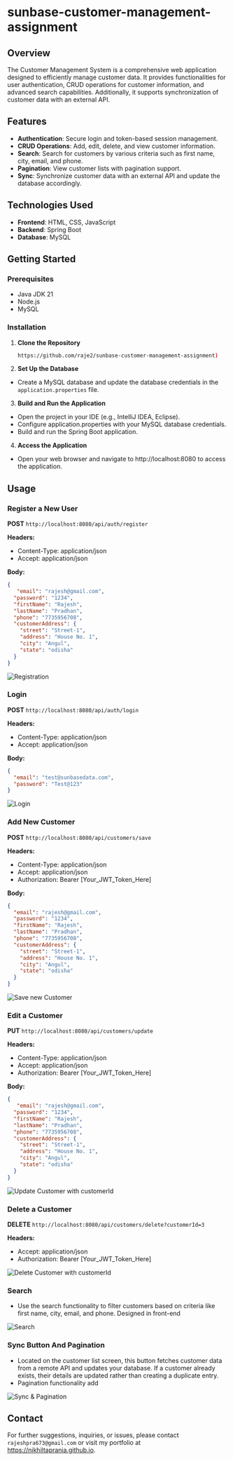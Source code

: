 # sunbase-customer-management-assignment

## Overview

The Customer Management System is a comprehensive web application designed to efficiently manage customer data. It provides functionalities for user authentication, CRUD operations for customer information, and advanced search capabilities. Additionally, it supports synchronization of customer data with an external API.

## Features

- **Authentication**: Secure login and token-based session management.
- **CRUD Operations**: Add, edit, delete, and view customer information.
- **Search**: Search for customers by various criteria such as first name, city, email, and phone.
- **Pagination**: View customer lists with pagination support.
- **Sync**: Synchronize customer data with an external API and update the database accordingly.

## Technologies Used

- **Frontend**: HTML, CSS, JavaScript
- **Backend**: Spring Boot
- **Database**: MySQL

## Getting Started

### Prerequisites

- Java JDK 21
- Node.js
- MySQL

### Installation

1. **Clone the Repository**

   ```bash
   https://github.com/raje2/sunbase-customer-management-assignment)
2. **Set Up the Database**
- Create a MySQL database and update the database credentials in the `application.properties` file.

3. **Build and Run the Application**

- Open the project in your IDE (e.g., IntelliJ IDEA, Eclipse).
- Configure application.properties with your MySQL database credentials.
- Build and run the Spring Boot application.
4. **Access the Application**
- Open your web browser and navigate to http://localhost:8080 to access the application.

## Usage
### Register a New User

**POST** `http://localhost:8080/api/auth/register`

**Headers:**
- Content-Type: application/json
- Accept: application/json

**Body:**
```json
{
   "email": "rajesh@gmail.com",
  "password": "1234",
  "firstName": "Rajesh",
  "lastName": "Pradhan",
  "phone": "7735956708",
  "customerAddress": {
    "street": "Street-1",
    "address": "House No. 1",
    "city": "Angul",
    "state": "odisha"
  }
}
```
![Registration](/SunbaseAssignment/src/main/resources/static/project-images/registration.png)

### Login
**POST** `http://localhost:8080/api/auth/login`

**Headers:**
- Content-Type: application/json
- Accept: application/json

**Body:**
```json
{
  "email": "test@sunbasedata.com",
  "password": "Test@123"
}
```
![Login](/SunbaseAssignment/src/main/resources/static/project-images/login.png)

### Add New Customer

**POST** `http://localhost:8080/api/customers/save`

**Headers:**
- Content-Type: application/json
- Accept: application/json
- Authorization: Bearer [Your_JWT_Token_Here]

**Body:**
```json
{
  "email": "rajesh@gmail.com",
  "password": "1234",
  "firstName": "Rajesh",
  "lastName": "Pradhan",
  "phone": "7735956708",
  "customerAddress": {
    "street": "Street-1",
    "address": "House No. 1",
    "city": "Angul",
    "state": "odisha"
  }
}
```
![Save new Customer](/SunbaseAssignment/src/main/resources/static/project-images/add.png)

### Edit a Customer

**PUT** `http://localhost:8080/api/customers/update`

**Headers:**
- Content-Type: application/json
- Accept: application/json
- Authorization: Bearer [Your_JWT_Token_Here]

**Body:**
```json
{
   "email": "rajesh@gmail.com",
  "password": "1234",
  "firstName": "Rajesh",
  "lastName": "Pradhan",
  "phone": "7735956708",
  "customerAddress": {
    "street": "Street-1",
    "address": "House No. 1",
    "city": "Angul",
    "state": "odisha"
  }
}
```
![Update Customer with customerId](/SunbaseAssignment/src/main/resources/static/project-images/update.png)

### Delete a Customer

**DELETE** `http://localhost:8080/api/customers/delete?customerId=3`

**Headers:**
- Accept: application/json
- Authorization: Bearer [Your_JWT_Token_Here]

![Delete Customer with customerId](/SunbaseAssignment/src/main/resources/static/project-images/delete.png)

### Search
- Use the search functionality to filter customers based on criteria like first name, city, email, and phone. Designed in front-end

![Search](/SunbaseAssignment/src/main/resources/static/project-images/search.png)

### Sync Button And Pagination
- Located on the customer list screen, this button fetches customer data from a remote API and updates your database. If a customer already exists, their details are updated rather than creating a duplicate entry.
- Pagination functionality add

![Sync & Pagination](/SunbaseAssignment/src/main/resources/static/project-images/sync.png)

## Contact
For further suggestions, inquiries, or issues, please contact `rajeshpra673@gmail.com` or visit my portfolio at https://nikhiltaprania.github.io.
